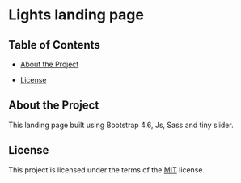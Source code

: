 # Lights landing page

## Table of Contents

- [About the Project](#about-the-project)

- [License](#license)

## About the Project

This landing page built using Bootstrap 4.6, Js, Sass and tiny slider.

## License

This project is licensed under the terms of the <a href="https://choosealicense.com/licenses/mit/" rel="nofollow">MIT</a> license.
